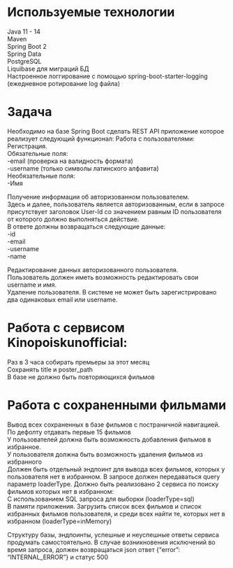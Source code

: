 # Используемые технологии

Java 11 - 14  
Maven  
Spring Boot 2  
Spring Data  
PostgreSQL  
Liquibase для миграций БД  
Настроенное логгирование с помощью spring-boot-starter-logging
(ежедневное ротирование log файла)

# Задача

Необходимо на базе Spring Boot сделать REST API приложение которое реализует следующий функционал:
Работа с пользователями:  
Регистрация.  
Обязательные поля:  
-email (проверка на валидность формата)  
-username (только символы латинского алфавита)  
Необязательные поля:  
-Имя

Получение информации об авторизованном пользователем.  
Здесь и далее, пользователь является авторизованным, если в запросе присутствует заголовок User-Id со значением равным ID пользователя от которого должно выполняться действие.  
В ответе должны возвращаться следующие данные:  
-id  
-email  
-username  
-name  

Редактирование данных авторизованного пользователя.  
Пользователь должен иметь возможность редактировать свои username и имя.  
Удаление пользователя.
В системе не может быть зарегистрировано два одинаковых email или username.  

# Работа с сервисом Kinopoiskunofficial:  
Раз в 3 часа собирать премьеры за этот месяц  
Сохранять title и poster_path  
В базе не должно быть повторяющихся фильмов

# Работа с сохраненными фильмами

Вывод всех сохраненных в базе фильмов с постраничной навигацией. По дефолту отдавать первые 15 фильмов  
У пользователей должна быть возможность добавления фильмов в избранное.  
У пользователя должна быть возможность удаления фильмов из избранного  
Должен быть отдельный эндпоинт для вывода всех фильмов, которых у пользователя нет в избранном. В запросе должен передаваться query параметр loaderType. Должно быть реализовано 2 сервиса по поиску фильмов которых нет в избранном:  
С использованием SQL запроса для выборки
(loaderType=sql)  
В памяти приложения. Загрузить список всех фильмов и список избранных фильмов пользователя, и среди всех найти те, которых нет в избранном
(loaderType=inMemory)

Структуру базы, эндпоинты, успешные и неуспешные ответы сервиса продумать самостоятельно.
В случае возникновения исключений во время запроса, должен возвращаться json ответ {“error”: “INTERNAL_ERROR”} и статус 500
